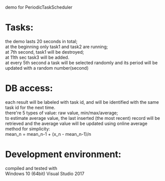 
demo for PeriodicTaskScheduler

Tasks:
==============
the demo lasts 20 seconds in total;  
at the beginning only task1 and task2 are running;  
at 7th second, task1 will be destroyed;  
at 11th sec task3 will be added.  
at every 5th second a task will be selected randomly
and its period will be updated with a random number(second)

DB access:
=============
each result will be labeled with task id, and will be
identified with the same task id for  the next time.  
there're 5 types of value: raw value, min/max/average;  
to estimate average value, the last inserted (the most recent)
record will be retrieved and the average value will be
updated using online average method for simplicity:  
	mean_n = mean_n-1 + (x_n - mean_n-1)/n


Development environment:
================
compiled and tested with  
Windows 10 (64bit) Visual Studio 2017
